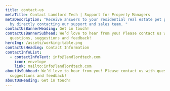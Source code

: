```yaml
---
title: contact-us
metaTitle: Contact Landlord Tech | Support for Property Managers
metaDescription: "Receive answers to your residential real estate pet problems
  by directly contacting our support and sales team. "
contactUsBannerHeading: Get in touch!
contactUsBannerSubhead: We’d love to hear from you! Please contact us with
  questions, suggestions and feedback!
heroImg: /assets/working-table.png
contactUsHeading: Contact Information
contactInfoList:
  - contactInfoText: info@landlordtech.com
    icon: envelope
    link: mailto:info@landlordtech.com
aboutUsSubhead: We’d love to hear from you! Please contact us with questions,
  suggestions and feedback!
aboutUsHeading: Get in touch!
---
```

